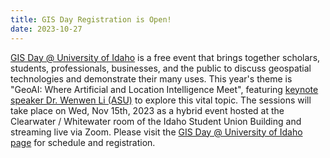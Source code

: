 ```yaml
---
title: GIS Day Registration is Open!
date: 2023-10-27
---
```


[GIS Day @ University of Idaho](https://www.lib.uidaho.edu/gisday/) is a free event that brings together scholars, students, professionals, businesses, and the public to discuss geospatial technologies and demonstrate their many uses. This year's theme is "GeoAI: Where Artificial and Location Intelligence Meet", featuring [keynote speaker Dr. Wenwen Li (ASU)](https://www.lib.uidaho.edu/gisday/#keynote) to explore this vital topic. The sessions will take place on Wed, Nov 15th, 2023 as a hybrid event hosted at the Clearwater / Whitewater room of the Idaho Student Union Building and streaming live via Zoom.
Please visit the [GIS Day @ University of Idaho page](https://www.lib.uidaho.edu/gisday/) for schedule and registration.
